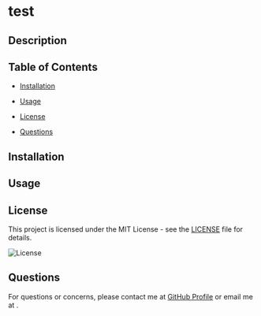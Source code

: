 # test

## Description

## Table of Contents

- [Installation](#installation)
- [Usage](#usage)

- [License](#license)
- [Questions](#questions)

## Installation

## Usage

## License

This project is licensed under the MIT License - see the [LICENSE](https://opensource.org/licenses/MIT) file for details.

![License](https://img.shields.io/badge/license-MIT-blue.svg)

## Questions

For questions or concerns, please contact me at [GitHub Profile](https://github.com/) or email me at .
